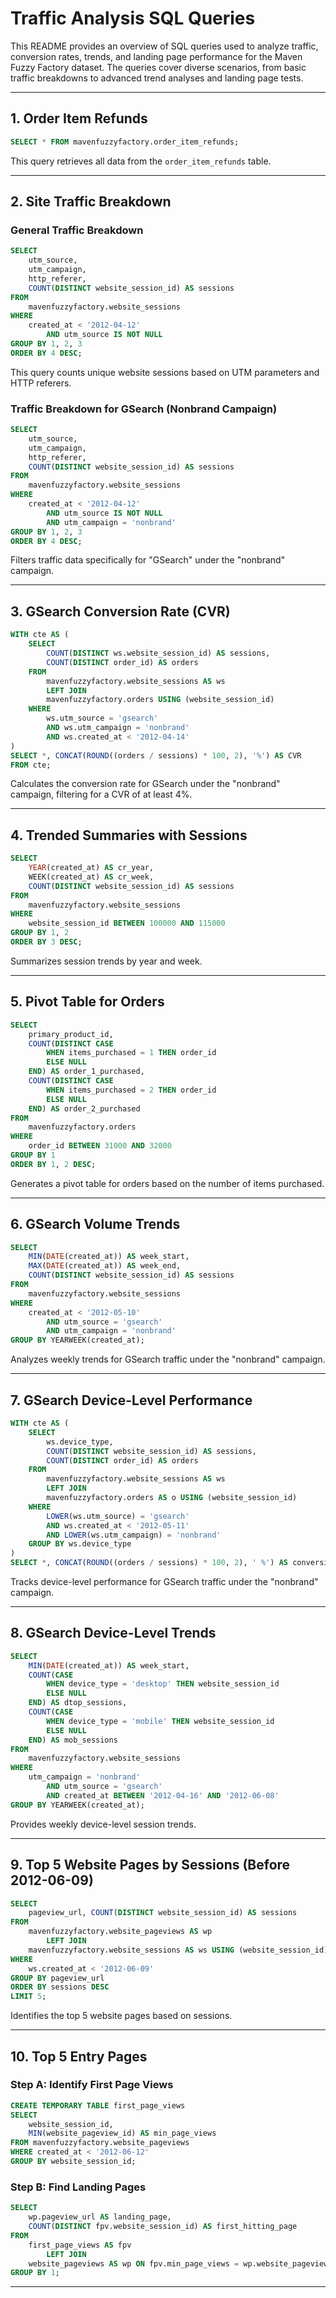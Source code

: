 # Traffic Analysis SQL Queries

This README provides an overview of SQL queries used to analyze traffic, conversion rates, trends, and landing page performance for the Maven Fuzzy Factory dataset. The queries cover diverse scenarios, from basic traffic breakdowns to advanced trend analyses and landing page tests.

---

## 1. Order Item Refunds

```sql
SELECT * FROM mavenfuzzyfactory.order_item_refunds;
```

This query retrieves all data from the `order_item_refunds` table.

---

## 2. Site Traffic Breakdown

### General Traffic Breakdown

```sql
SELECT
    utm_source,
    utm_campaign,
    http_referer,
    COUNT(DISTINCT website_session_id) AS sessions
FROM
    mavenfuzzyfactory.website_sessions
WHERE
    created_at < '2012-04-12'
        AND utm_source IS NOT NULL
GROUP BY 1, 2, 3
ORDER BY 4 DESC;
```
This query counts unique website sessions based on UTM parameters and HTTP referers.

### Traffic Breakdown for GSearch (Nonbrand Campaign)

```sql
SELECT
    utm_source,
    utm_campaign,
    http_referer,
    COUNT(DISTINCT website_session_id) AS sessions
FROM
    mavenfuzzyfactory.website_sessions
WHERE
    created_at < '2012-04-12'
        AND utm_source IS NOT NULL
        AND utm_campaign = 'nonbrand'
GROUP BY 1, 2, 3
ORDER BY 4 DESC;
```
Filters traffic data specifically for "GSearch" under the "nonbrand" campaign.

---

## 3. GSearch Conversion Rate (CVR)

```sql
WITH cte AS (
    SELECT
        COUNT(DISTINCT ws.website_session_id) AS sessions,
        COUNT(DISTINCT order_id) AS orders
    FROM
        mavenfuzzyfactory.website_sessions AS ws
        LEFT JOIN
        mavenfuzzyfactory.orders USING (website_session_id)
    WHERE
        ws.utm_source = 'gsearch'
        AND ws.utm_campaign = 'nonbrand'
        AND ws.created_at < '2012-04-14'
)
SELECT *, CONCAT(ROUND((orders / sessions) * 100, 2), '%') AS CVR
FROM cte;
```
Calculates the conversion rate for GSearch under the "nonbrand" campaign, filtering for a CVR of at least 4%.

---

## 4. Trended Summaries with Sessions

```sql
SELECT
    YEAR(created_at) AS cr_year,
    WEEK(created_at) AS cr_week,
    COUNT(DISTINCT website_session_id) AS sessions
FROM
    mavenfuzzyfactory.website_sessions
WHERE
    website_session_id BETWEEN 100000 AND 115000
GROUP BY 1, 2
ORDER BY 3 DESC;
```
Summarizes session trends by year and week.

---

## 5. Pivot Table for Orders

```sql
SELECT
    primary_product_id,
    COUNT(DISTINCT CASE
        WHEN items_purchased = 1 THEN order_id
        ELSE NULL
    END) AS order_1_purchased,
    COUNT(DISTINCT CASE
        WHEN items_purchased = 2 THEN order_id
        ELSE NULL
    END) AS order_2_purchased
FROM
    mavenfuzzyfactory.orders
WHERE
    order_id BETWEEN 31000 AND 32000
GROUP BY 1
ORDER BY 1, 2 DESC;
```
Generates a pivot table for orders based on the number of items purchased.

---

## 6. GSearch Volume Trends

```sql
SELECT
    MIN(DATE(created_at)) AS week_start,
    MAX(DATE(created_at)) AS week_end,
    COUNT(DISTINCT website_session_id) AS sessions
FROM
    mavenfuzzyfactory.website_sessions
WHERE
    created_at < '2012-05-10'
        AND utm_source = 'gsearch'
        AND utm_campaign = 'nonbrand'
GROUP BY YEARWEEK(created_at);
```
Analyzes weekly trends for GSearch traffic under the "nonbrand" campaign.

---

## 7. GSearch Device-Level Performance

```sql
WITH cte AS (
    SELECT
        ws.device_type,
        COUNT(DISTINCT website_session_id) AS sessions,
        COUNT(DISTINCT order_id) AS orders
    FROM
        mavenfuzzyfactory.website_sessions AS ws
        LEFT JOIN
        mavenfuzzyfactory.orders AS o USING (website_session_id)
    WHERE
        LOWER(ws.utm_source) = 'gsearch'
        AND ws.created_at < '2012-05-11'
        AND LOWER(ws.utm_campaign) = 'nonbrand'
    GROUP BY ws.device_type
)
SELECT *, CONCAT(ROUND((orders / sessions) * 100, 2), ' %') AS conversion_rate FROM cte;
```
Tracks device-level performance for GSearch traffic under the "nonbrand" campaign.

---

## 8. GSearch Device-Level Trends

```sql
SELECT
    MIN(DATE(created_at)) AS week_start,
    COUNT(CASE
        WHEN device_type = 'desktop' THEN website_session_id
        ELSE NULL
    END) AS dtop_sessions,
    COUNT(CASE
        WHEN device_type = 'mobile' THEN website_session_id
        ELSE NULL
    END) AS mob_sessions
FROM
    mavenfuzzyfactory.website_sessions
WHERE
    utm_campaign = 'nonbrand'
        AND utm_source = 'gsearch'
        AND created_at BETWEEN '2012-04-16' AND '2012-06-08'
GROUP BY YEARWEEK(created_at);
```
Provides weekly device-level session trends.

---

## 9. Top 5 Website Pages by Sessions (Before 2012-06-09)

```sql
SELECT
    pageview_url, COUNT(DISTINCT website_session_id) AS sessions
FROM
    mavenfuzzyfactory.website_pageviews AS wp
        LEFT JOIN
    mavenfuzzyfactory.website_sessions AS ws USING (website_session_id)
WHERE
    ws.created_at < '2012-06-09'
GROUP BY pageview_url
ORDER BY sessions DESC
LIMIT 5;
```
Identifies the top 5 website pages based on sessions.

---

## 10. Top 5 Entry Pages

### Step A: Identify First Page Views

```sql
CREATE TEMPORARY TABLE first_page_views
SELECT
    website_session_id,
    MIN(website_pageview_id) AS min_page_views
FROM mavenfuzzyfactory.website_pageviews
WHERE created_at < '2012-06-12'
GROUP BY website_session_id;
```

### Step B: Find Landing Pages

```sql
SELECT
    wp.pageview_url AS landing_page,
    COUNT(DISTINCT fpv.website_session_id) AS first_hitting_page
FROM
    first_page_views AS fpv
        LEFT JOIN
    website_pageviews AS wp ON fpv.min_page_views = wp.website_pageview_id
GROUP BY 1;
```

---


